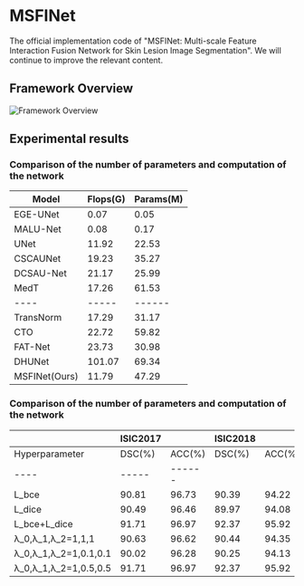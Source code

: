 # MSFINet
The official implementation code of "MSFINet: Multi-scale Feature Interaction Fusion Network for Skin Lesion Image Segmentation". We will continue to improve the relevant content.
## Framework Overview
![Framework Overview](https://github.com/WikYue/MSFINet/tree/main/figs/MSFINet.jpg)

## Experimental results
### Comparison of the number of parameters and computation of the network
 Model | Flops(G) | Params(M)
 ---- | ----- | ------  
 EGE-UNet  | 0.07 | 0.05 
 MALU-Net  | 0.08 | 0.17 
 UNet  | 11.92 | 22.53
 CSCAUNet  | 19.23 | 35.27
 DCSAU-Net  | 21.17 | 25.99
 MedT  | 17.26 | 61.53
 ---- | ----- | ------ 
 TransNorm  | 17.29 | 31.17
 CTO  | 22.72 | 59.82
 FAT-Net  | 23.73 | 30.98
 DHUNet  | 101.07 | 69.34
 MSFINet(Ours)  | 11.79 | 47.29

### Comparison of the number of parameters and computation of the network
 | | ISIC2017 | |ISIC2018| |
 ---- | ----- | ------ | ------ | ------
 Hyperparameter | DSC(%) | ACC(%) | DSC(%) | ACC(%)
 ---- | ----- | ------
L_bce | 90.81 | 96.73 | 90.39 | 94.22
L_dice | 90.49 | 96.46 | 89.97 | 94.08
L_bce+L_dice | 91.71 | 96.97 | 92.37 | 95.92
λ_0,λ_1,λ_2=1,1,1 | 90.63 | 96.62 | 90.44 | 94.35
λ_0,λ_1,λ_2=1,0.1,0.1 | 90.02 | 96.28 | 90.25 | 94.13
λ_0,λ_1,λ_2=1,0.5,0.5 | 91.71 | 96.97 | 92.37 | 95.92
